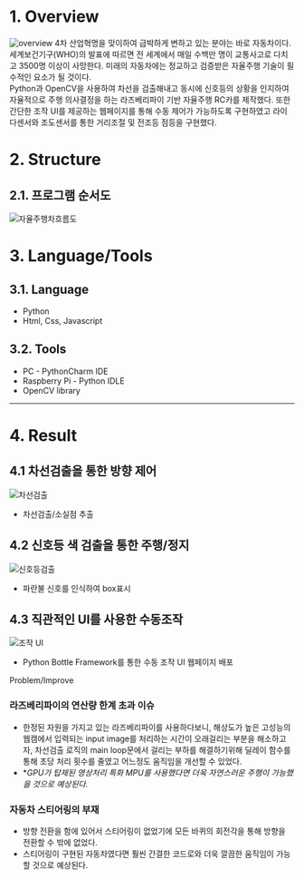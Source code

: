 # 1. Overview
![overview](https://user-images.githubusercontent.com/71861842/146942448-3a64f5d5-5a2b-4339-b524-a9864cfcf98f.gif)
4차 산업혁명을 맞이하여 급박하게 변하고 있는 분야는 바로 자동차이다. 세계보건기구(WHO)의 발표에 따르면 전 세계에서 매일 수백만 명이 교통사고로 다치고 3500명 이상이 사망한다. 미래의 자동차에는 정교하고 검증받은 자율주행 기술이 필수적인 요소가 될 것이다.  
Python과 OpenCV을 사용하여 차선을 검출해내고 동시에 신호등의 상황을 인지하여 자율적으로 주행 의사결정을 하는 라즈베리파이 기반 자율주행 RC카를 제작했다. 또한 간단한 조작 UI를 제공하는 웹페이지를 통해 수동 제어가 가능하도록 구현하였고 라이다센서와 조도센서를 통한 거리조절 및 전조등 점등을 구현했다.

# 2. Structure
## 2.1. 프로그램 순서도
![자율주행차흐름도](https://user-images.githubusercontent.com/52540882/116738808-e2c8e900-aa2d-11eb-9172-7974a5c039d8.PNG)

# 3. Language/Tools
## 3.1. Language
* Python
* Html, Css, Javascript
## 3.2. Tools
* PC - PythonCharm IDE
* Raspberry Pi - Python IDLE
* OpenCV library
****

# 4. Result
## 4.1 차선검출을 통한 방향 제어

![차선검출](https://user-images.githubusercontent.com/71861842/146945182-a69b86f0-900a-4a1e-a393-04705fdce50d.gif)
* 차선검출/소실점 추출            

## 4.2 신호등 색 검출을 통한 주행/정지
![신호등검출](https://user-images.githubusercontent.com/71861842/146945135-392dfe56-d2cc-433c-bcf0-418e77e7c175.png)

* 파란불 신호를 인식하여 box표시
 
## 4.3 직관적인 UI를 사용한 수동조작
![조작 UI](https://user-images.githubusercontent.com/71861842/146945327-d7da3907-29b2-45f3-9fa1-05dc7f0caf2c.jpg)

* Python Bottle Framework를 통한 수동 조작 UI 웹페이지 배포

Problem/Improve
### 라즈베리파이의 연산량 한계 초과 이슈
* 한정된 자원을 가지고 있는 라즈베리파이를 사용하다보니, 해상도가 높은 고성능의 웹캠에서 입력되는 input image를 처리하는 시간이 오래걸리는 부분을 해소하고자, 차선검출 로직의 main loop문에서 걸리는 부하를 해결하기위해 딜레이 함수를 통해 초당 처리 횟수를 줄였고 어느정도 움직임을 개선할 수 있었다.
* **GPU가 탑제된 영상처리 특화 MPU를 사용했다면 더욱 자연스러운 주행이 가능했을 것으로 예상된다.*

### 자동차 스티어링의 부재
* 방향 전환을 함에 있어서 스티어링이 없었기에 모든 바퀴의 회전각을 통해 방향을 전환할 수 밖에 없었다.
* 스티어링이 구현된 자동차였다면 훨씬 간결한 코드로와 더욱 깔끔한 움직임이 가능할 것으로 예상된다.

